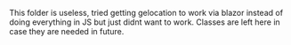 ﻿This folder is useless, tried getting gelocation to work via blazor instead
of doing everything in JS but just didnt want to work. Classes are left here
in case they are needed in future.